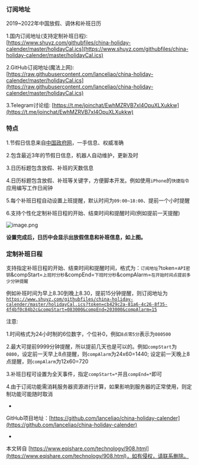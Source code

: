 ### 订阅地址

2019~2022年中国放假、调休和补班日历

1.国内订阅地址(支持定制补班日程): [https://www.shuyz.com/githubfiles/china-holiday-calender/master/holidayCal.ics](https://www.shuyz.com/githubfiles/china-holiday-calender/master/holidayCal.ics)

2.GitHub订阅地址(魔法上网): [https://raw.githubusercontent.com/lanceliao/china-holiday-calender/master/holidayCal.ics](https://raw.githubusercontent.com/lanceliao/china-holiday-calender/master/holidayCal.ics)

3.Telegram讨论组: [https://t.me/joinchat/EwhMZRVB7xI4OpuXLXukkw](https://t.me/joinchat/EwhMZRVB7xI4OpuXLXukkw)

### [](https://github.com/lanceliao/china-holiday-calender#%E7%89%B9%E7%82%B9)特点

1.节假日信息来自[中国政府网](http://www.gov.cn/)，一手信息、权威准确

2.包含最近3年的节假日信息，机器人自动维护，更新及时

3.日历标题包含放假、补班的天数信息

4.日历标题包含放假、补班等关键字，方便脚本开发。例如使用`iPhone`的`快捷指令`应用编写工作日闹钟

5.每个补班日程自动设置上班提醒，默认时间为`09:00~18:00`、提前一个小时提醒

6.支持个性化定制补班日程的开始、结束时间和提醒时间(例如提前一天提醒)

![image.png](https://www.eqishare.com/zb_users/upload/2022/02/202202071644213786212166.png)

**设置完成后，日历中会显示出放假信息和补班信息，如上图。**

### 定制补班日程

支持指定补班日程的开始、结束时间和提醒时间，格式为：`订阅地址`?token=`API密钥`&compStart=`上班时分秒`&compEnd=`下班时分秒`&compAlarm=`在开始时间点提前多少分钟提醒`

例如补班时间为早上8.30到晚上8.30，提前15分钟提醒，则订阅地址为 [`https://www.shuyz.com/githubfiles/china-holiday-calender/master/holidayCal.ics?token=cb429c2a-81a6-4c26-8f35-4f4bf0c84b2c&compStart=083000&compEnd=203000&compAlarm=15`](https://www.shuyz.com/githubfiles/china-holiday-calender/master/holidayCal.ics?token=cb429c2a-81a6-4c26-8f35-4f4bf0c84b2c&compStart=083000&compEnd=203000&compAlarm=15)

注意:

1.时间格式为24小时制的6位数字，个位补0，例如`8点零5分`表示为`080500`

2.最大可提前9999分钟提醒，所以提前几天也是可以的。例如`compStart`为`0800`，设定前一天早上8点提醒，则`compAlarm`为24x60=1440; 设定前一天晚上8点提醒，则`compAlarm`为12x60=720

3.补班日程可设置为全天事件，指定`compStart=*`并且`compEnd=*`即可

4.由于订阅功能需消耗服务器资源进行计算，如果影响到服务器的正常使用，则定制功能可能随时取消

-

GitHub项目地址：[https://github.com/lanceliao/china-holiday-calender](https://github.com/lanceliao/china-holiday-calender)

-

本文转自 [https://www.eqishare.com/technology/908.html](https://www.eqishare.com/technology/908.html)，如有侵权，请联系删除。